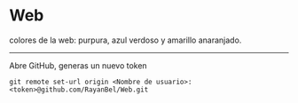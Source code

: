 # Web

colores de la web: purpura, azul verdoso y amarillo anaranjado.

---

Abre GitHub, generas un nuevo token

`git remote set-url origin <Nombre de usuario>:<token>@github.com/RayanBel/Web.git`
